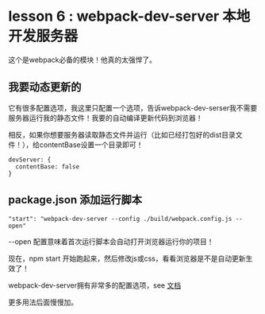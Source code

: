 # lesson 6 : webpack-dev-server 本地开发服务器

这个是webpack必备的模块！他真的太强悍了。

## 我要动态更新的

它有很多配置选项，我这里只配置一个选项，告诉webpack-dev-serser我不需要服务器运行我的静态文件！我要的自动编译更新代码到浏览器！

相反，如果你想要服务器读取静态文件并运行（比如已经打包好的dist目录文件！），给contentBase设置一个目录即可！

```
devServer: {
  contentBase: false
}
```

## package.json 添加运行脚本

```
"start": "webpack-dev-server --config ./build/webpack.config.js --open"
```

--open 配置意味着首次运行脚本会自动打开浏览器运行你的项目！

现在，npm start 开始跑起来，然后修改js或css，看看浏览器是不是自动更新生效了！

webpack-dev-server拥有非常多的配置选项，see [文档](https://www.webpackjs.com/configuration/dev-server/)

更多用法后面慢慢加。